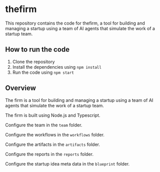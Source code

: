 # thefirm

This repository contains the code for thefirm, a tool for building and managing a startup using a team of AI agents that simulate the work of a startup team.

## How to run the code

1. Clone the repository
2. Install the dependencies using `npm install`
3. Run the code using `npm start`

## Overview

The firm is a tool for building and managing a startup using a team of AI agents that simulate the work of a startup team.

The firm is built using Node.js and Typescript.

Configure the team in the `team` folder.

Configure the workflows in the `workflows` folder.

Configure the artifacts in the `artifacts` folder.

Configure the reports in the `reports` folder.

Configure the startup idea meta data  in the `blueprint` folder.
